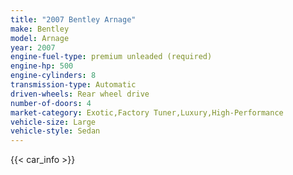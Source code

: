 ```yaml
---
title: "2007 Bentley Arnage"
make: Bentley
model: Arnage
year: 2007
engine-fuel-type: premium unleaded (required)
engine-hp: 500
engine-cylinders: 8
transmission-type: Automatic
driven-wheels: Rear wheel drive
number-of-doors: 4
market-category: Exotic,Factory Tuner,Luxury,High-Performance
vehicle-size: Large
vehicle-style: Sedan
---
```


{{< car_info >}}
